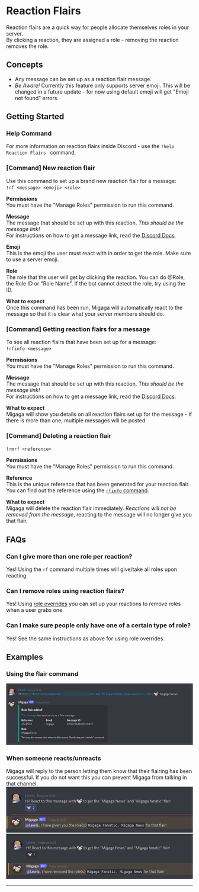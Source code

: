 # Reaction Flairs
Reaction flairs are a quick way for people allocate themselves roles in your server.  
By clicking a reaction, they are assigned a role - removing the reaction removes the role.

## Concepts
- Any message can be set up as a reaction flair message.
- _Be Aware!_ Currently this feature only supports server emoji. This will be changed in a future update - for now using default emoji will get "Emoji not found" errors.

## Getting Started
### Help Command
For more information on reaction flairs inside Discord - use the `!help Reaction Flairs
` command.

### [Command] New reaction flair
Use this command to set up a brand new reaction flair for a message:  
`!rf <message> <emoji> <role>`

**Permissions**  
You must have the "Manage Roles" permission to run this command.

**Message**   
The message that should be set up with this reaction. _This should be the message link!_   
For instructions on how to get a message link, read the [Discord Docs](https://support.discord.com/hc/en-us/articles/206346498-Where-can-I-find-my-User-Server-Message-ID-). 

**Emoji**  
This is the emoji the user must react with in order to get the role. Make sure to use a server emoji.

**Role**   
The role that the user will get by clicking the reaction. You can do @Role, the Role ID or "Role Name". If the bot cannot detect the role, try using the ID.

**What to expect**  
Once this command has been run, Migaga will automatically react to the message so that it is clear what your server members should do.

### [Command] Getting reaction flairs for a message
To see all reaction flairs that have been set up for a message:  
`!rfinfo <message>`

**Permissions**  
You must have the "Manage Roles" permission to run this command.

**Message**   
The message that should be set up with this reaction. _This should be the message link!_   
For instructions on how to get a message link, read the [Discord Docs](https://support.discord.com/hc/en-us/articles/206346498-Where-can-I-find-my-User-Server-Message-ID-).

**What to expect**  
Migaga will show you details on all reaction flairs set up for the message - if there is more than one, multiple messages will be posted.

### [Command] Deleting a reaction flair
`!rmrf <reference>`

**Permissions**  
You must have the "Manage Roles" permission to run this command.

**Reference**   
This is the unique reference that has been generated for your reaction flair. You can find out the reference using the [`rfinfo` command](#command-seeing-reaction-flairs-for-a-message).

**What to expect**  
Migaga will delete the reaction flair immediately. _Reactions will not be removed from the message_, reacting to the message will no longer give you that flair.

## FAQs
### Can I give more than one role per reaction?
Yes! Using the `rf` command multiple times will give/take all roles upon reacting.

### Can I remove roles using reaction flairs?
Yes! Using [role overrides](../../configuration/role-overrides.md) you can set up your reactions to remove roles when a user grabs one. 

### Can I make sure people only have one of a certain type of role?
Yes! See the same instructions as above for using role overrides. 

## Examples
### Using the flair command
![Adding the command](images/add-command.png)

### When someone reacts/unreacts
Migaga will reply to the person letting them know that their flairing has been successful. If you do not want this you can prevent Migaga from talking in that channel.    
![img_1.png](images/when-someone-reacts.png)
![img.png](images/when-someone-unreacts.png)

--- 

